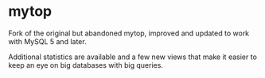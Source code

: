 mytop
=====

Fork of the original but abandoned mytop, improved and updated to work with MySQL 5 and later.

Additional statistics are available and a few new views that make it easier to keep an eye on
big databases with big queries.
